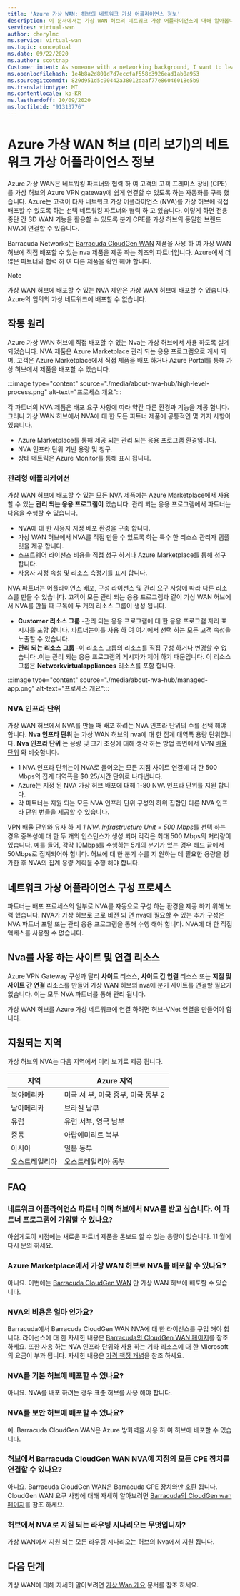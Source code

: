 ```yaml
---
title: 'Azure 가상 WAN: 허브의 네트워크 가상 어플라이언스 정보'
description: 이 문서에서는 가상 WAN 허브의 네트워크 가상 어플라이언스에 대해 알아봅니다.
services: virtual-wan
author: cherylmc
ms.service: virtual-wan
ms.topic: conceptual
ms.date: 09/22/2020
ms.author: scottnap
Customer intent: As someone with a networking background, I want to learn about Network Virtual Appliances in the Virtual WAN hub.
ms.openlocfilehash: 1e4b8a2d801d7d7eccfaf558c3926ead1ab0a953
ms.sourcegitcommit: 829d951d5c90442a38012daaf77e86046018e5b9
ms.translationtype: MT
ms.contentlocale: ko-KR
ms.lasthandoff: 10/09/2020
ms.locfileid: "91313776"
---
```

# <a name="about-network-virtual-appliance-in-an-azure-virtual-wan-hub-preview"></a>Azure 가상 WAN 허브 (미리 보기)의 네트워크 가상 어플라이언스 정보

Azure 가상 WAN은 네트워킹 파트너와 협력 하 여 고객의 고객 프레미스 장비 (CPE)를 가상 허브의 Azure VPN gateway에 쉽게 연결할 수 있도록 하는 자동화를 구축 했습니다. Azure는 고객이 타사 네트워크 가상 어플라이언스 (NVA)를 가상 허브에 직접 배포할 수 있도록 하는 선택 네트워킹 파트너와 협력 하 고 있습니다. 이렇게 하면 전용 종단 간 SD WAN 기능을 활용할 수 있도록 분기 CPE를 가상 허브의 동일한 브랜드 NVA에 연결할 수 있습니다.

Barracuda Networks는 [Barracuda CloudGen WAN](https://www.barracuda.com/products/cloudgenwan) 제품을 사용 하 여 가상 WAN 허브에 직접 배포할 수 있는 nva 제품을 제공 하는 최초의 파트너입니다. Azure에서 더 많은 파트너와 협력 하 여 다른 제품을 확인 해야 합니다.

> [!NOTE]
> 가상 WAN 허브에 배포할 수 있는 NVA 제안은 가상 WAN 허브에 배포할 수 있습니다. Azure의 임의의 가상 네트워크에 배포할 수 없습니다.

## <a name="how-does-it-work"></a><a name="how"></a>작동 원리

Azure 가상 WAN 허브에 직접 배포할 수 있는 Nva는 가상 허브에서 사용 하도록 설계 되었습니다. NVA 제품은 Azure Marketplace 관리 되는 응용 프로그램으로 게시 되며, 고객은 Azure Marketplace에서 직접 제품을 배포 하거나 Azure Portal를 통해 가상 허브에서 제품을 배포할 수 있습니다.

:::image type="content" source="./media/about-nva-hub/high-level-process.png" alt-text="프로세스 개요":::

각 파트너의 NVA 제품은 배포 요구 사항에 따라 약간 다른 환경과 기능을 제공 합니다. 그러나 가상 WAN 허브에서 NVA에 대 한 모든 파트너 제품에 공통적인 몇 가지 사항이 있습니다.

* Azure Marketplace를 통해 제공 되는 관리 되는 응용 프로그램 환경입니다.
* NVA 인프라 단위 기반 용량 및 청구.
* 상태 메트릭은 Azure Monitor를 통해 표시 됩니다.

### <a name="managed-application"></a><a name="managed"></a>관리형 애플리케이션

가상 WAN 허브에 배포할 수 있는 모든 NVA 제품에는 Azure Marketplace에서 사용할 수 있는 **관리 되는 응용 프로그램이** 있습니다. 관리 되는 응용 프로그램에서 파트너는 다음을 수행할 수 있습니다.

* NVA에 대 한 사용자 지정 배포 환경을 구축 합니다.
* 가상 WAN 허브에서 NVA를 직접 만들 수 있도록 하는 특수 한 리소스 관리자 템플릿을 제공 합니다.
* 소프트웨어 라이선스 비용을 직접 청구 하거나 Azure Marketplace를 통해 청구 합니다.
* 사용자 지정 속성 및 리소스 측정기를 표시 합니다.

NVA 파트너는 어플라이언스 배포, 구성 라이선스 및 관리 요구 사항에 따라 다른 리소스를 만들 수 있습니다. 고객이 모든 관리 되는 응용 프로그램과 같이 가상 WAN 허브에서 NVA를 만들 때 구독에 두 개의 리소스 그룹이 생성 됩니다.

* **Customer 리소스 그룹** -관리 되는 응용 프로그램에 대 한 응용 프로그램 자리 표시자를 포함 합니다. 파트너는이를 사용 하 여 여기에서 선택 하는 모든 고객 속성을 노출할 수 있습니다.
* **관리 되는 리소스 그룹** -이 리소스 그룹의 리소스를 직접 구성 하거나 변경할 수 없습니다 .이는 관리 되는 응용 프로그램의 게시자가 제어 하기 때문입니다. 이 리소스 그룹은 **Networkvirtualappliances** 리소스를 포함 합니다.

:::image type="content" source="./media/about-nva-hub/managed-app.png" alt-text="프로세스 개요":::

### <a name="nva-infrastructure-units"></a><a name="units"></a>NVA 인프라 단위

가상 WAN 허브에서 NVA를 만들 때 배포 하려는 NVA 인프라 단위의 수를 선택 해야 합니다. **Nva 인프라 단위** 는 가상 WAN 허브의 nva에 대 한 집계 대역폭 용량 단위입니다. **Nva 인프라 단위** 는 용량 및 크기 조정에 대해 생각 하는 방법 측면에서 VPN [배율 단위](pricing-concepts.md#scale-unit) 와 비슷합니다.

* 1 NVA 인프라 단위는이 NVA로 들어오는 모든 지점 사이트 연결에 대 한 500 Mbps의 집계 대역폭을 $0.25/시간 단위로 나타냅니다.
* Azure는 지정 된 NVA 가상 허브 배포에 대해 1-80 NVA 인프라 단위를 지원 합니다.
* 각 파트너는 지원 되는 모든 NVA 인프라 단위 구성의 하위 집합인 다른 NVA 인프라 단위 번들을 제공할 수 있습니다.

VPN 배율 단위와 유사 하 게 *1 NVA Infrastructure Unit = 500 Mbps*를 선택 하는 경우 중복성에 대 한 두 개의 인스턴스가 생성 되며 각각은 최대 500 Mbps의 처리량이 있습니다. 예를 들어, 각각 10Mbps를 수행하는 5개의 분기가 있는 경우 헤드 끝에서 50Mbps로 집계되어야 합니다. 허브에 대 한 분기 수를 지 원하는 데 필요한 용량을 평가한 후 NVA의 집계 용량 계획을 수행 해야 합니다.

## <a name="network-virtual-appliance-configuration-process"></a><a name="configuration"></a>네트워크 가상 어플라이언스 구성 프로세스

파트너는 배포 프로세스의 일부로 NVA를 자동으로 구성 하는 환경을 제공 하기 위해 노력 했습니다. NVA가 가상 허브로 프로 비전 되 면 nva에 필요할 수 있는 추가 구성은 NVA 파트너 포털 또는 관리 응용 프로그램을 통해 수행 해야 합니다. NVA에 대 한 직접 액세스를 사용할 수 없습니다.

## <a name="site-and-connection-resources-with-nvas"></a><a name="resources"></a>Nva를 사용 하는 사이트 및 연결 리소스

Azure VPN Gateway 구성과 달리 **사이트** 리소스, **사이트 간 연결** 리소스 또는 **지점 및 사이트 간 연결** 리소스를 만들어 가상 WAN 허브의 nva에 분기 사이트를 연결할 필요가 없습니다. 이는 모두 NVA 파트너를 통해 관리 됩니다.

가상 WAN 허브를 Azure 가상 네트워크에 연결 하려면 허브-VNet 연결을 만들어야 합니다.

## <a name="supported-regions"></a><a name="regions"></a>지원되는 지역

가상 허브의 NVA는 다음 지역에서 미리 보기로 제공 됩니다.

|지역 | Azure 지역|
|---|---|
| 북아메리카| 미국 서 부, 미국 중부, 미국 동부 2   |
| 남아메리카 | 브라질 남부 |
| 유럽 | 유럽 서부, 영국 남부|
|  중동 | 아랍에미리트 북부 |
| 아시아 | 일본 동부 |
| 오스트레일리아 | 오스트레일리아 동부 |

## <a name="faq"></a>FAQ

### <a name="i-am-a-network-appliance-partner-and-want-to-get-our-nva-in-the-hub--can-i-join-this-partner-program"></a>네트워크 어플라이언스 파트너 이며 허브에서 NVA를 받고 싶습니다.  이 파트너 프로그램에 가입할 수 있나요?

아쉽게도이 시점에는 새로운 파트너 제품을 온보드 할 수 있는 용량이 없습니다. 11 월에 다시 문의 하세요.

### <a name="can-i-deploy-any-nva-from-azure-marketplace-into-the-virtual-wan-hub"></a>Azure Marketplace에서 가상 WAN 허브로 NVA를 배포할 수 있나요?

아니요. 이번에는 [Barracuda CloudGen WAN](https://aka.ms/BarracudaMarketPlaceOffer) 만 가상 WAN 허브에 배포할 수 있습니다.

### <a name="what-is-the-cost-of-the-nva"></a>NVA의 비용은 얼마 인가요?

Barracuda에서 Barracuda CloudGen WAN NVA에 대 한 라이선스를 구입 해야 합니다. 라이선스에 대 한 자세한 내용은 [Barracuda의 CloudGen WAN 페이지](https://www.barracuda.com/products/cloudgenwan)를 참조 하세요. 또한 사용 하는 NVA 인프라 단위와 사용 하는 기타 리소스에 대 한 Microsoft의 요금이 부과 됩니다. 자세한 내용은 [가격 책정 개념](pricing-concepts.md)을 참조 하세요.

### <a name="can-i-deploy-an-nva-to-a-basic-hub"></a>NVA를 기본 허브에 배포할 수 있나요?

아니요. NVA를 배포 하려는 경우 표준 허브를 사용 해야 합니다.

### <a name="can-i-deploy-an-nva-into-a-secure-hub"></a>NVA를 보안 허브에 배포할 수 있나요?

예. Barracuda CloudGen WAN은 Azure 방화벽을 사용 하 여 허브에 배포할 수 있습니다.

### <a name="can-i-connect-any-cpe-device-in-my-branch-office-to-barracuda-cloudgen-wan-nva-in-the-hub"></a>허브에서 Barracuda CloudGen WAN NVA에 지점의 모든 CPE 장치를 연결할 수 있나요?

아니요. Barracuda CloudGen WAN은 Barracuda CPE 장치와만 호환 됩니다. CloudGen WAN 요구 사항에 대해 자세히 알아보려면 [Barracuda의 CloudGen wan 페이지](https://www.barracuda.com/products/cloudgenwan)를 참조 하세요.

### <a name="what-routing-scenarios-are-supported-with-nva-in-the-hub"></a>허브에서 NVA로 지원 되는 라우팅 시나리오는 무엇입니까?

가상 WAN에서 지원 되는 모든 라우팅 시나리오는 허브의 Nva에서 지원 됩니다.

## <a name="next-steps"></a>다음 단계

가상 WAN에 대해 자세히 알아보려면 [가상 Wan 개요](virtual-wan-about.md) 문서를 참조 하세요.